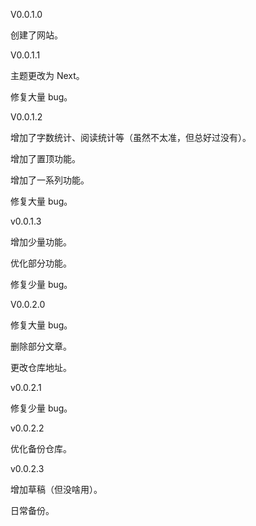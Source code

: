V0.0.1.0

创建了网站。

V0.0.1.1

主题更改为 Next。

修复大量 bug。

V0.0.1.2

增加了字数统计、阅读统计等（虽然不太准，但总好过没有）。

增加了置顶功能。

增加了一系列功能。

修复大量 bug。

v0.0.1.3

增加少量功能。

优化部分功能。

修复少量 bug。

V0.0.2.0

修复大量 bug。

删除部分文章。

更改仓库地址。

v0.0.2.1

修复少量 bug。

v0.0.2.2

优化备份仓库。

v0.0.2.3

增加草稿（但没啥用）。

日常备份。